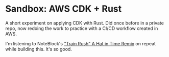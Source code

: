 # Sandbox: AWS CDK + Rust

A short experiment on applying CDK with Rust. Did once before in a private repo, now redoing the work to practice with a CI/CD workflow created in AWS.

I'm listening to NoteBlock's ["Train Rush" A Hat in Time Remix](https://noteblock.bandcamp.com/track/train-rush-a-hat-in-time-remix) on repeat while building this. It's so good.
